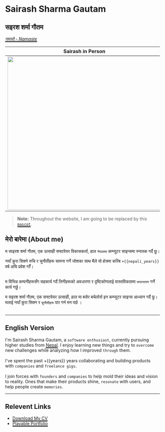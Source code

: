 # Sairash Sharma Gautam

<script setup>
  import {toNepali} from "./.vitepress/custom/nepali_number"
  var starting_year = "2021/05/28"
  var years = new Date(new Date() - new Date(starting_year)).getFullYear() - 1970;
  var nepali_years = toNepali(years)
</script>

## सइरश शर्मा गौतम 

_[नमस्ते - Namaste](./definations/namaste.md)_

| Sairash in Person | Sairash while Online |
| --------------- | ---------- |
| <img src="/sai/no-background.png" width="500"/> | <img src="/mascot/it-me.png" width="500"/> |



> **Note:** Throughout the website, I am going to be replaced by this [`mascot`](./definations/mascot.md).

## मेरो बारेमा (About me)


म साइरश शर्मा गौतम, एक उत्साही सफ्टवेयर विकासकर्ता, हाल `नेपालमा` कम्प्युटर साइन्समा स्नातक गर्दै छु।

नयाँ कुरा सिक्ने रुचि र चुनौतीहरू सामना गर्ने जोशका साथ मैले यो क्षेत्रमा करिब `+{{nepali_years}}` वर्ष अघि प्रवेश गरेँ।
<br/>
<br/>

म विभिन्न कम्पनीहरूसँग सहकार्य गर्दै तिनीहरूको अवधारणा र दृष्टिकोणलाई वास्तविकतामा `रूपान्तरण` गर्ने कार्य गर्छु।

म सइरश शर्मा गौतम, एक सफ्टवेयर उत्साही, हाल मा बसेर बचेलोर्स इन कम्प्युटर साइन्स आध्यान गर्दै छु। मलाई नयाँ कुरा सिक्न र `चुनौतीहरू` पार गर्न मन पर्छ । <br><br>


---
## English Version

I'm Sairash Sharma Gautam, a `software enthusiast`, currently pursuing higher studies from [Nepal](https://en.wikipedia.org/wiki/Nepal). I enjoy learning new things and try to `overcome` new challenges while analyzing how I improved `through` them. 
<br><br>
I've spent the past +{{years}} years collaborating and building products with `companies` and `freelance gigs`. <br><br>
I join forces with `founders` and `companies` to help mold their ideas and vision to reality. Ones that make their products shine, `resonate` with users, and help people create `memories`.

<!-- Creator of [danfe programming language](https://danfe.sairashgautam.com.np) and [screeenpals](https://screeenpals.sairashgautam.com.np).  -->

---
## Relevent Links

- [Download My CV](https://drive.google.com/file/d/1JV8c1Q27njUbWQk0MH6zR4hwlMp2zdtF/view) 
- [Playable Portfolio](https://sairash.github.io/playable)


<!-- <style scoped>
.header-anchor {
  display: none;
}
</style> -->

<style scoped >
a {
  /* text-decoration:underline !important;  */
  border-bottom: 2px solid !important;
}
</style>